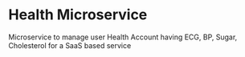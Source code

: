 # Health Microservice
Microservice to manage user Health Account having ECG, BP, Sugar, Cholesterol for a SaaS based service
